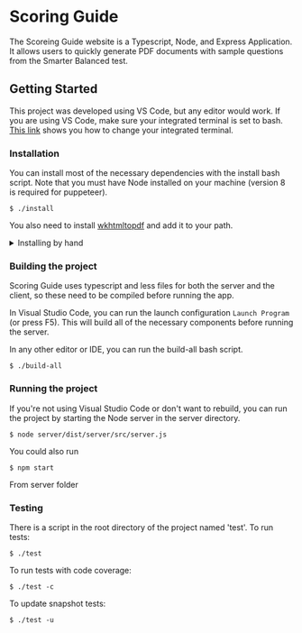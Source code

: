 # Scoring Guide

The Scoreing Guide website is a Typescript, Node, and Express Application. It allows users to quickly generate PDF documents with sample questions from the Smarter Balanced test.

## Getting Started

This project was developed using VS Code, but any editor would work. If you are using VS Code, make sure your integrated terminal is set to bash. [This link](https://code.visualstudio.com/docs/editor/integrated-terminal#_configuration) shows you how to change your integrated terminal. 

### Installation
You can install most of the necessary dependencies with the install bash script. Note that you must have Node installed on your machine (version 8 is required for puppeteer). 
```
$ ./install
```

You also need to install [wkhtmltopdf](https://wkhtmltopdf.org/downloads.html) and add it to your path. 

<details> 
  <summary>Installing by hand</summary>

1. In the **client** directory, install npm dependencies.
```
$ cd client/
$ npm install
```
2. In the **server** directory, install npm dependencies. Note that you may need to go back to the project's root directory before running the following commands. 
```
$ cd server/
$ npm install
```
3. Install global dependencies
```
$ npm install -g jest
$ npm install -g lessc-each
$ npm install -g typescript
```
</details>

### Building the project
Scoring Guide uses typescript and less files for both the server and the client, so these need to be compiled before running the app. 

In Visual Studio Code, you can run the launch configuration `Launch Program` (or press F5). This will build all of the necessary components before running the server. 

In any other editor or IDE, you can run the build-all bash script.
```
$ ./build-all
```

### Running the project
If you're not using Visual Studio Code or don't want to rebuild, you can run the project by starting the Node server in the server directory.
```
$ node server/dist/server/src/server.js
```

You could also run 
```
$ npm start
```
From server folder

### Testing
There is a script in the root directory of the project named 'test'. 
To run tests:
```
$ ./test
```

To run tests with code coverage:
```
$ ./test -c
```

To update snapshot tests:
```
$ ./test -u
```

